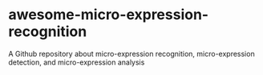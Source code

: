 # awesome-micro-expression-recognition
A Github repository about micro-expression recognition, micro-expression detection, and micro-expression analysis
